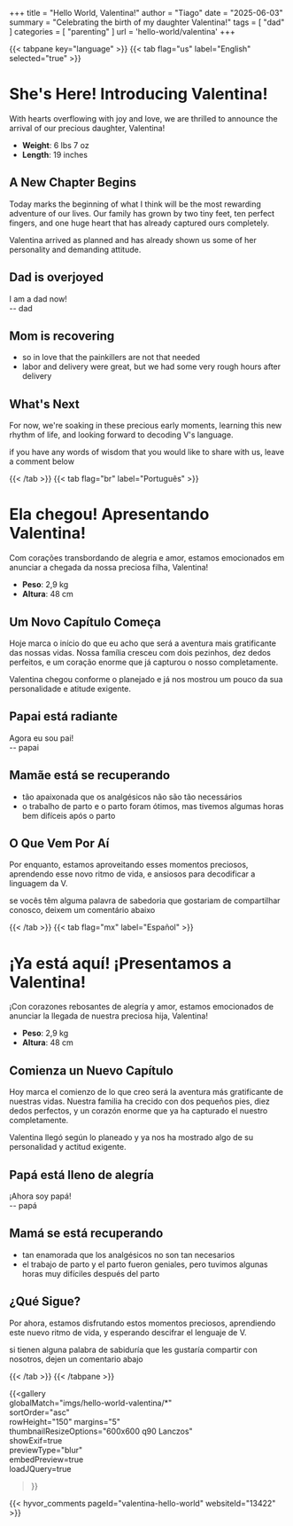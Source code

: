 +++
title = "Hello World, Valentina!"
author = "Tiago"
date = "2025-06-03"
summary = "Celebrating the birth of my daughter Valentina!"
tags = [
    "dad"
]
categories = [
    "parenting"
]
url = 'hello-world/valentina'
+++

{{< tabpane key="language" >}}
{{< tab flag="us" label="English" selected="true" >}}

# She's Here! Introducing Valentina!

With hearts overflowing with joy and love, we are thrilled to announce the arrival of our precious daughter, Valentina!

- **Weight**: 6 lbs 7 oz
- **Length**: 19 inches

## A New Chapter Begins

Today marks the beginning of what I think will be the most rewarding adventure of our lives. Our family has grown by two tiny feet, ten perfect fingers, and one huge heart that has already captured ours completely.

Valentina arrived as planned and has already shown us some of her personality and demanding attitude.


## Dad is overjoyed
I am a dad now!  
-- dad


## Mom is recovering
- so in love that the painkillers are not that needed
- labor and delivery were great, but we had some very rough hours after delivery


## What's Next
For now, we're soaking in these precious early moments, learning this new rhythm of life, and looking forward to decoding V's language.  

if you have any words of wisdom that you would like to share with us, leave a comment below  

{{< /tab >}}
{{< tab flag="br" label="Português" >}}

# Ela chegou! Apresentando Valentina!

Com corações transbordando de alegria e amor, estamos emocionados em anunciar a chegada da nossa preciosa filha, Valentina!

- **Peso**: 2,9 kg
- **Altura**: 48 cm

## Um Novo Capítulo Começa

Hoje marca o início do que eu acho que será a aventura mais gratificante das nossas vidas. Nossa família cresceu com dois pezinhos, dez dedos perfeitos, e um coração enorme que já capturou o nosso completamente.

Valentina chegou conforme o planejado e já nos mostrou um pouco da sua personalidade e atitude exigente.

## Papai está radiante
Agora eu sou pai!  
-- papai

## Mamãe está se recuperando
- tão apaixonada que os analgésicos não são tão necessários
- o trabalho de parto e o parto foram ótimos, mas tivemos algumas horas bem difíceis após o parto

## O Que Vem Por Aí
Por enquanto, estamos aproveitando esses momentos preciosos, aprendendo esse novo ritmo de vida, e ansiosos para decodificar a linguagem da V.

se vocês têm alguma palavra de sabedoria que gostariam de compartilhar conosco, deixem um comentário abaixo  


{{< /tab >}}
{{< tab flag="mx" label="Español" >}}

# ¡Ya está aquí! ¡Presentamos a Valentina!

¡Con corazones rebosantes de alegría y amor, estamos emocionados de anunciar la llegada de nuestra preciosa hija, Valentina!

- **Peso**: 2,9 kg
- **Altura**: 48 cm

## Comienza un Nuevo Capítulo

Hoy marca el comienzo de lo que creo será la aventura más gratificante de nuestras vidas. Nuestra familia ha crecido con dos pequeños pies, diez dedos perfectos, y un corazón enorme que ya ha capturado el nuestro completamente.

Valentina llegó según lo planeado y ya nos ha mostrado algo de su personalidad y actitud exigente.

## Papá está lleno de alegría
¡Ahora soy papá!  
-- papá

## Mamá se está recuperando
- tan enamorada que los analgésicos no son tan necesarios
- el trabajo de parto y el parto fueron geniales, pero tuvimos algunas horas muy difíciles después del parto

## ¿Qué Sigue?
Por ahora, estamos disfrutando estos momentos preciosos, aprendiendo este nuevo ritmo de vida, y esperando descifrar el lenguaje de V.

si tienen alguna palabra de sabiduría que les gustaría compartir con nosotros, dejen un comentario abajo  

{{< /tab >}}
{{< /tabpane >}}

{{<gallery  
    globalMatch="imgs/hello-world-valentina/*"  
    sortOrder="asc"  
    rowHeight="150"
    margins="5"  
    thumbnailResizeOptions="600x600 q90 Lanczos"  
    showExif=true  
    previewType="blur"  
    embedPreview=true  
    loadJQuery=true  
>}}

{{< hyvor_comments pageId="valentina-hello-world" websiteId="13422" >}}  


